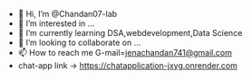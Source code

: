- 👋 Hi, I’m @Chandan07-lab
- 👀 I’m interested in ...
- 🌱 I’m currently learning DSA,webdevelopment,Data Science
- 💞️ I’m looking to collaborate on ...
- 📫 How to reach me G-mail=jenachandan741@gmail.com
- chat-app link -> https://chatapplication-jxyg.onrender.com

<!---
Chandan07-lab/Chandan07-lab is a ✨ special ✨ repository because its `README.md` (this file) appears on your GitHub profile.
You can click the Preview link to take a look at your changes.
--->
